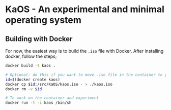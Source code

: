 # KaOS - An experimental and minimal operating system

## Building with Docker
For now, the easiest way is to build the `.iso` file with Docker. After installing docker, follow the steps;
```bash
docker build -t kaos .

# Optional: do this if you want to move .iso file in the container to your local machine
id=$(docker create kaos)
docker cp $id:/src/KaOS/kaos.iso - > ./kaos.iso
docker rm -v $id

# To work on the container and experiment
docker run -t -i kaos /bin/sh
```
